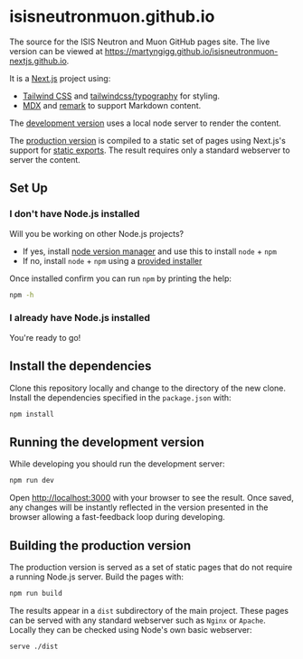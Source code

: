 # isisneutronmuon.github.io

The source for the ISIS Neutron and Muon GitHub pages site.
The live version can be viewed at <https://martyngigg.github.io/isisneutronmuon-nextjs.github.io>.

It is a [Next.js](https://nextjs.org/) project using:

- [Tailwind CSS](https://tailwindcss.com/) and
  [tailwindcss/typography](https://tailwindcss.com/docs/typography-plugin) for styling.
- [MDX](https://mdxjs.com/) and [remark](https://remark.js.org/) to support Markdown content.

The [development version](#running-the-development-version) uses a local node
server to render the content.

The [production version](#building-the-production-version) is compiled to a
static set of pages using Next.js's support for
[static exports](https://nextjs.org/docs/app/building-your-application/deploying/static-exports).
The result requires only a standard webserver to server the content.

## Set Up

### I don't have Node.js installed

Will you be working on other Node.js projects?

- If yes, install [node version manager](https://docs.npmjs.com/downloading-and-installing-node-js-and-npm#using-a-node-version-manager-to-install-nodejs-and-npm) and use this to install `node` + `npm`
- If no, install `node` + `npm` using a [provided installer](https://docs.npmjs.com/downloading-and-installing-node-js-and-npm#using-a-node-installer-to-install-nodejs-and-npm)

Once installed confirm you can run `npm` by printing the help:

```bash
npm -h
```

### I already have Node.js installed

You're ready to go!

## Install the dependencies

Clone this repository locally and change to the directory of the new clone.
Install the dependencies specified in the `package.json` with:

```bash
npm install
```

## Running the development version

While developing you should run the development server:

```bash
npm run dev
```

Open [http://localhost:3000](http://localhost:3000) with your browser to see the result.
Once saved, any changes will be instantly reflected in the version presented
in the browser allowing a fast-feedback loop during developing.

## Building the production version

The production version is served as a set of static pages that do not require
a running Node.js server. Build the pages with:

```bash
npm run build
```

The results appear in a `dist` subdirectory of the main project.
These pages can be served with any standard webserver such as `Nginx` or
`Apache`. Locally they can be checked using Node's own basic webserver:

```bash
serve ./dist
```
